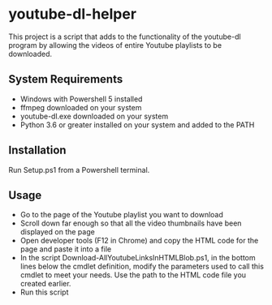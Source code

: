 # youtube-dl-helper

This project is a script that adds to the functionality of the youtube-dl program by allowing the videos of entire Youtube playlists to be downloaded.

## System Requirements
- Windows with Powershell 5 installed
- ffmpeg downloaded on your system
- youtube-dl.exe downloaded on your system
- Python 3.6 or greater installed on your system and added to the PATH

## Installation
Run Setup.ps1 from a Powershell terminal. 

## Usage
- Go to the page of the Youtube playlist you want to download
- Scroll down far enough so that all the video thumbnails have been displayed on the page
- Open developer tools (F12 in Chrome) and copy the HTML code for the page and paste it into a file
- In the script Download-AllYoutubeLinksInHTMLBlob.ps1, in the bottom lines below the cmdlet definition, modify the parameters used to call this cmdlet to meet your needs. Use the path to the HTML code file you created earlier.
- Run this script

